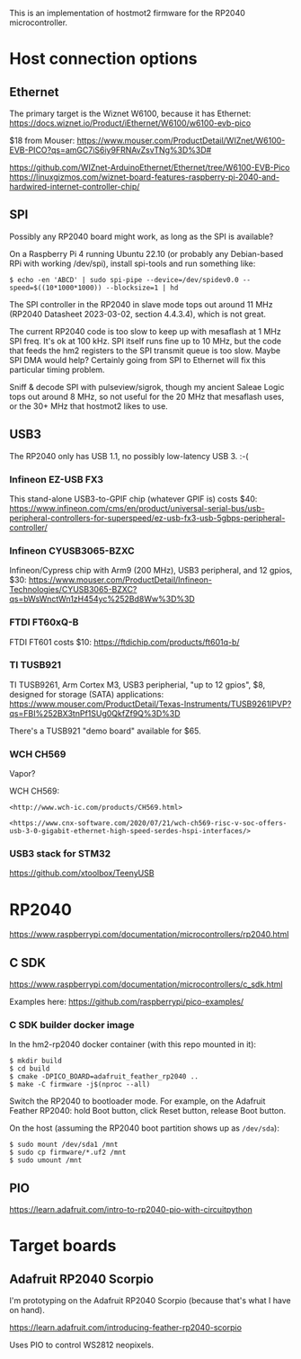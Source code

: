 This is an implementation of hostmot2 firmware for the RP2040
microcontroller.


# Host connection options


## Ethernet

The primary target is the Wiznet W6100, because it has Ethernet:
<https://docs.wiznet.io/Product/iEthernet/W6100/w6100-evb-pico>

$18 from Mouser: <https://www.mouser.com/ProductDetail/WIZnet/W6100-EVB-PICO?qs=amGC7iS6iy9FRNAvZsvTNg%3D%3D#>

<https://github.com/WIZnet-ArduinoEthernet/Ethernet/tree/W6100-EVB-Pico>
<https://linuxgizmos.com/wiznet-board-features-raspberry-pi-2040-and-hardwired-internet-controller-chip/>


## SPI

Possibly any RP2040 board might work, as long as the SPI is available?

On a Raspberry Pi 4 running Ubuntu 22.10 (or probably any Debian-based
RPi with working /dev/spi), install spi-tools and run something like:

`$ echo -en 'ABCD' | sudo spi-pipe --device=/dev/spidev0.0 --speed=$((10*1000*1000)) --blocksize=1 | hd`

The SPI controller in the RP2040 in slave mode tops out around 11 MHz
(RP2040 Datasheet 2023-03-02, section 4.4.3.4), which is not great.

The current RP2040 code is too slow to keep up with mesaflash at 1 MHz
SPI freq.  It's ok at 100 kHz.  SPI itself runs fine up to 10 MHz, but the
code that feeds the hm2 registers to the SPI transmit queue is too slow.
Maybe SPI DMA would help?  Certainly going from SPI to Ethernet will
fix this particular timing problem.

Sniff & decode SPI with pulseview/sigrok, though my ancient Saleae Logic
tops out around 8 MHz, so not useful for the 20 MHz that mesaflash uses,
or the 30+ MHz that hostmot2 likes to use.


## USB3

The RP2040 only has USB 1.1, no possibly low-latency USB 3.  :-(


### Infineon EZ-USB FX3

This stand-alone USB3-to-GPIF chip (whatever GPIF is) costs $40:
<https://www.infineon.com/cms/en/product/universal-serial-bus/usb-peripheral-controllers-for-superspeed/ez-usb-fx3-usb-5gbps-peripheral-controller/>


### Infineon CYUSB3065-BZXC

Infineon/Cypress chip with Arm9 (200
MHz), USB3 peripheral, and 12 gpios, $30:
<https://www.mouser.com/ProductDetail/Infineon-Technologies/CYUSB3065-BZXC?qs=bWsWnctWn1zH454yc%252Bd8Ww%3D%3D>


### FTDI FT60xQ-B

FTDI FT601 costs $10: <https://ftdichip.com/products/ft601q-b/>


### TI TUSB921

TI TUSB9261, Arm Cortex M3, USB3 peripherial, "up to 12
gpios", $8, designed for storage (SATA) applications:
<https://www.mouser.com/ProductDetail/Texas-Instruments/TUSB9261IPVP?qs=FBI%252BX3tnPf1SUg0QkfZf9Q%3D%3D>

There's a TUSB921 "demo board" available for $65.


### WCH CH569

Vapor?

WCH CH569:

    <http://www.wch-ic.com/products/CH569.html>

    <https://www.cnx-software.com/2020/07/21/wch-ch569-risc-v-soc-offers-usb-3-0-gigabit-ethernet-high-speed-serdes-hspi-interfaces/>


### USB3 stack for STM32

<https://github.com/xtoolbox/TeenyUSB>




# RP2040

<https://www.raspberrypi.com/documentation/microcontrollers/rp2040.html>


## C SDK

<https://www.raspberrypi.com/documentation/microcontrollers/c_sdk.html>

Examples here: <https://github.com/raspberrypi/pico-examples/>


### C SDK builder docker image

In the hm2-rp2040 docker container (with this repo mounted in it):

```
$ mkdir build
$ cd build
$ cmake -DPICO_BOARD=adafruit_feather_rp2040 ..
$ make -C firmware -j$(nproc --all)
```

Switch the RP2040 to bootloader mode.  For example, on the Adafruit
Feather RP2040: hold Boot button, click Reset button, release Boot button.

On the host (assuming the RP2040 boot partition shows up as `/dev/sda`):

```
$ sudo mount /dev/sda1 /mnt
$ sudo cp firmware/*.uf2 /mnt
$ sudo umount /mnt
```


## PIO

<https://learn.adafruit.com/intro-to-rp2040-pio-with-circuitpython>




# Target boards


## Adafruit RP2040 Scorpio

I'm prototyping on the Adafruit RP2040 Scorpio (because that's what I
have on hand).

<https://learn.adafruit.com/introducing-feather-rp2040-scorpio>

Uses PIO to control WS2812 neopixels.
